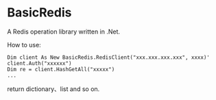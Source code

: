 # BasicRedis
A Redis  operation library written in .Net.

How to use:

```vb.net
Dim client As New BasicRedis.RedisClient("xxx.xxx.xxx.xxx", xxxx)'
client.Auth("xxxxxx")
Dim re = client.HashGetAll("xxxxx")
...
```
return dictionary、list and so on.
